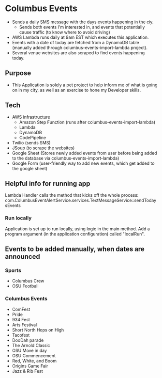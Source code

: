 # Columbus Events

- Sends a daily SMS message with the days events happening in the ciy.
  - Sends both events I'm interested in, and events that potentially cause traffic (to know where to avoid driving)
- AWS Lambda runs daily at 9am EST which executes this application. 
- Events with a date of today are fetched from a DynamoDB table (manually added through columbus-events-import-lambda project).
- Several venue websites are also scraped to find events happening today.

## Purpose
- This Application is solely a pet project to help inform me of what is going on in my city, as well as an exercise to hone my Developer skills.
## Tech
- AWS infrastructure
  - Amazon Step Function (runs after columbus-events-import-lambda)
  - Lambda
  - DynamoDB
  - CodePipeline
- Twilio (sends SMS)
- JSoup (to scrape the websites)
- Google Sheet (Stores newly added events from user before being added to the database via columbus-events-import-lambda)
- Google Form (user-friendly way to add new events, which get added to the google sheet)

## Helpful info for running app
Lambda Handler calls the method that kicks off the whole process:
com.ColumbusEventAlertService.services.TextMessageService::sendTodaysEvents
### Run locally
Application is set up to run locally, using logic in the main method. Add a program argument (in the application configuration) called "localRun".

## Events to be added manually, when dates are announced
### Sports 
- Columbus Crew
- OSU Football

### Columbus Events
- ComFest
- Pride
- 934 Fest
- Arts Festival
- Short North Hops on High
- Tacofest
- DooDah parade
- The Arnold Classic
- OSU Move in day
- OSU Commencement
- Red, White, and Boom
- Origins Game Fair
- Jazz & Rib Fest